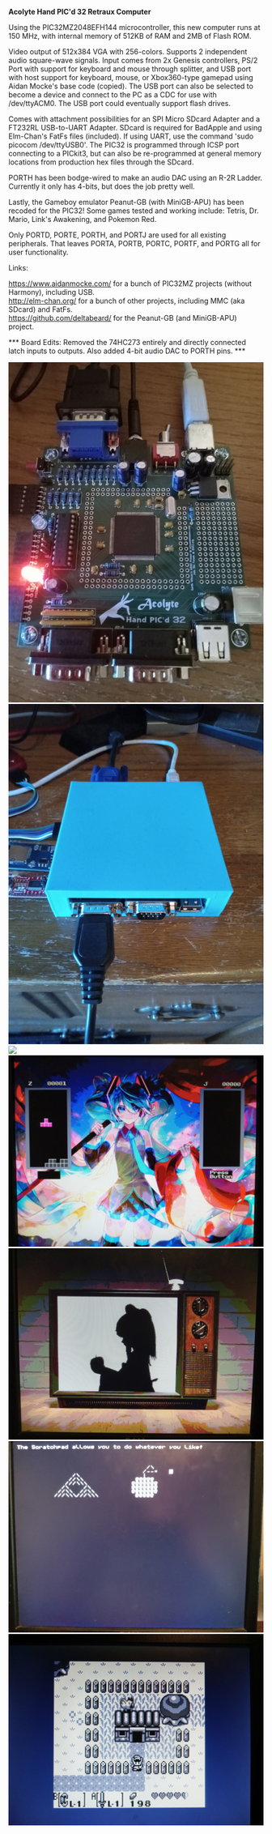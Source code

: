 <b>Acolyte Hand PIC'd 32 Retraux Computer</b>

Using the PIC32MZ2048EFH144 microcontroller, this new computer runs at 150 MHz, with internal memory of 512KB of RAM and 2MB of Flash ROM.  

Video output of 512x384 VGA with 256-colors.  Supports 2 independent audio square-wave signals.  Input comes from 2x Genesis controllers, PS/2 Port with support for keyboard and mouse through splitter, and USB port with host support for keyboard, mouse, or Xbox360-type gamepad using Aidan Mocke's base code (copied).  The USB port can also be selected to become a device and connect to the PC as a CDC for use with /dev/ttyACM0.  The USB port could eventually support flash drives.

Comes with attachment possibilities for an SPI Micro SDcard Adapter and a FT232RL USB-to-UART Adapter.  SDcard is required for BadApple and using Elm-Chan's FatFs files (included).  If using UART, use the command 'sudo picocom /dev/ttyUSB0'.  The PIC32 is programmed through ICSP port connecting to a PICkit3, but can also be re-programmed at general memory locations from production hex files through the SDcard.

PORTH has been bodge-wired to make an audio DAC using an R-2R Ladder.  Currently it only has 4-bits, but does the job pretty well.

Lastly, the Gameboy emulator Peanut-GB (with MiniGB-APU) has been recoded for the PIC32!  Some games tested and working include: Tetris, Dr. Mario, Link's Awakening, and Pokemon Red.

Only PORTD, PORTE, PORTH, and PORTJ are used for all existing peripherals.  That leaves PORTA, PORTB, PORTC, PORTF, and PORTG all for user functionality.

Links:

<a href="https://www.aidanmocke.com/">https://www.aidanmocke.com/</a> for a bunch of PIC32MZ projects (without Harmony), including USB.<br>
<a href="http://elm-chan.org/">http://elm-chan.org/</a> for a bunch of other projects, including MMC (aka SDcard) and FatFs.<br>
<a href="https://github.com/deltabeard/Peanut-GB">https://github.com/deltabeard/</a> for the Peanut-GB (and MiniGB-APU) project.<br>

*** Board Edits: Removed the 74HC273 entirely and directly connected latch inputs to outputs.  Also added 4-bit audio DAC to PORTH pins. ***

<img src="BOARD-PICTURE.jpg">

<img src="PRINTED-CASE.jpg">

<img src="MIKU-MENU.jpg">

<img src="MIKU-TETRA.jpg">

<img src="BAD-APPLE.jpg">

<img src="SCRATCH-PAD.jpg">

<img src="ZELDA-GB.jpg">
